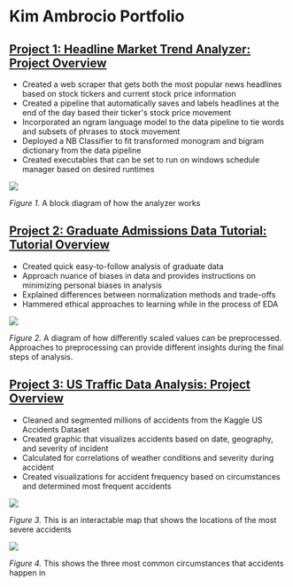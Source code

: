 # Kim Ambrocio Portfolio

## [Project 1: Headline Market Trend Analyzer: Project Overview](https://github.com/ambrociok/headlineMarketCorrelator)
- Created a web scraper that gets both the most popular news headlines based on stock tickers and current stock price information
- Created a pipeline that automatically saves and labels headlines at the end of the day based their ticker's stock price movement
- Incorporated an ngram language model to the data pipeline to tie words and subsets of phrases to stock movement
- Deployed a NB Classifier to fit transformed monogram and bigram dictionary from the data pipeline
- Created executables that can be set to run on windows schedule manager based on desired runtimes

![](https://github.com/ambrociok/kim_ambrocio_portfolio/tree/gh-pages/blockDiagram.png)

*Figure 1.* A block diagram of how the analyzer works

## [Project 2: Graduate Admissions Data Tutorial: Tutorial Overview](https://github.com/ambrociok/graduateAdmissionsTutorial)
- Created quick easy-to-follow analysis of graduate data
- Approach nuance of biases in data and provides instructions on minimizing personal biases in analysis
- Explained differences between normalization methods and trade-offs
- Hammered ethical approaches to learning while in the process of EDA

![](https://github.com/ambrociok/kim_ambrocio_portfolio/tree/gh-pages/scalingValues.png)

*Figure 2.* A diagram of how differently scaled values can be preprocessed. Approaches to preprocessing can provide different insights during the final steps of analysis.

## [Project 3: US Traffic Data Analysis: Project Overview](https://github.com/ambrociok/accidentData)
- Cleaned and segmented millions of accidents from the Kaggle US Accidents Dataset
- Created graphic that visualizes accidents based on date, geography, and severity of incident
- Calculated for correlations of weather conditions and severity during accident
- Created visualizations for accident frequency based on circumstances and determined most frequent accidents 

![](https://github.com/ambrociok/kim_ambrocio_portfolio/tree/gh-pagesr/accidentHeatMapSF.png)

*Figure 3.* This is an interactable map that shows the locations of the most severe accidents

![](https://github.com/ambrociok/kim_ambrocio_portfolio/tree/gh-pages/accidentsByCircumstance.png)

*Figure 4.* This shows the three most common circumstances that accidents happen in
